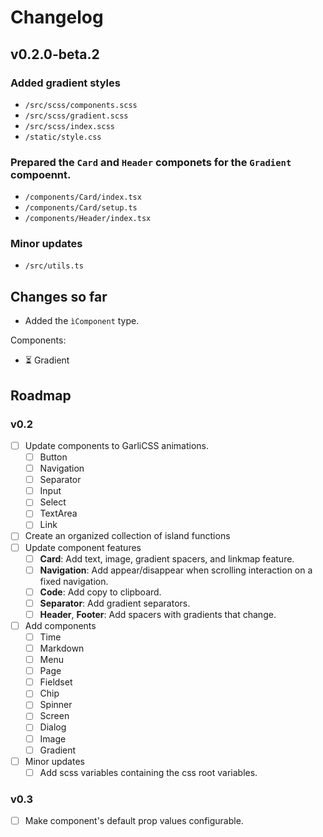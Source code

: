 # Changelog

## v0.2.0-beta.2

### Added gradient styles
  - `/src/scss/components.scss`
  - `/src/scss/gradient.scss`
  - `/src/scss/index.scss`
  - `/static/style.css`

### Prepared the `Card` and `Header` componets for the `Gradient` compoennt.
  - `/components/Card/index.tsx`
  - `/components/Card/setup.ts`
  - `/components/Header/index.tsx`

### Minor updates
  - `/src/utils.ts`

## Changes so far

- Added the `ìComponent` type.

Components:
- ⏳ Gradient

## Roadmap

### v0.2

  - [ ] Update components to GarliCSS animations.
    - [ ] Button
    - [ ] Navigation
    - [ ] Separator
    - [ ] Input
    - [ ] Select
    - [ ] TextArea
    - [ ] Link
  - [ ] Create an organized collection of island functions
  - [ ] Update component features
    - [ ] **Card**: Add text, image, gradient spacers, and linkmap feature.
    - [ ] **Navigation**: Add appear/disappear when scrolling interaction on a fixed navigation.
    - [ ] **Code**: Add copy to clipboard.
    - [ ] **Separator**: Add gradient separators.
    - [ ] **Header**, **Footer**: Add spacers with gradients that change.
  - [ ] Add components
    - [ ] Time
    - [ ] Markdown
    - [ ] Menu
    - [ ] Page
    - [ ] Fieldset
    - [ ] Chip
    - [ ] Spinner
    - [ ] Screen
    - [ ] Dialog
    - [ ] Image
    - [ ] Gradient
  - [ ] Minor updates
    - [ ] Add scss variables containing the css root variables.

### v0.3

  - [ ] Make component's default prop values configurable.
